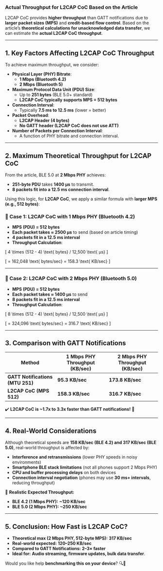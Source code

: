 ### **Actual Throughput for L2CAP CoC Based on the Article**  

L2CAP CoC provides **higher throughput** than GATT notifications due to **larger packet sizes (MPS)** and **credit-based flow control**. Based on the article’s **theoretical calculations for unacknowledged data transfer**, we can estimate the **actual L2CAP CoC throughput**.

---

## **1. Key Factors Affecting L2CAP CoC Throughput**
To achieve maximum throughput, we consider:
- **Physical Layer (PHY) Bitrate**:  
  - **1 Mbps (Bluetooth 4.2)**
  - **2 Mbps (Bluetooth 5)**
- **Maximum Protocol Data Unit (PDU) Size**:  
  - Up to **251 bytes** (BLE 5.0+ standard)
  - **L2CAP CoC typically supports MPS = 512 bytes**
- **Connection Interval**:  
  - Typically **7.5 ms to 12.5 ms** (lower = better)
- **Packet Overhead**:  
  - **L2CAP Header (4 bytes)**
  - **No GATT header (L2CAP CoC does not use ATT)**
- **Number of Packets per Connection Interval**:  
  - A function of PHY bitrate and connection interval.

---

## **2. Maximum Theoretical Throughput for L2CAP CoC**
From the article, BLE 5.0 at **2 Mbps PHY** achieves:
- **251-byte PDU** takes **1400 µs** to transmit.
- **8 packets fit into a 12.5 ms connection interval**.

Using this logic, for **L2CAP CoC**, we apply a similar formula with **larger MPS (e.g., 512 bytes)**:

### **🔹 Case 1: L2CAP CoC with 1 Mbps PHY (Bluetooth 4.2)**
- **MPS (PDU) = 512 bytes**
- **Each packet takes ≈ 2500 µs** to send (based on article timing)
- **4 packets fit in a 12.5 ms interval**
- **Throughput Calculation**:

\[
4 \times (512 - 4) \text{ bytes} / 12,500 \text{ µs}
\]

\[
= 162,048 \text{ bytes/sec} = 158.3 \text{ KB/sec}
\]

---

### **🔹 Case 2: L2CAP CoC with 2 Mbps PHY (Bluetooth 5.0)**
- **MPS (PDU) = 512 bytes**
- **Each packet takes ≈ 1400 µs** to send
- **8 packets fit in a 12.5 ms interval**
- **Throughput Calculation**:

\[
8 \times (512 - 4) \text{ bytes} / 12,500 \text{ µs}
\]

\[
= 324,096 \text{ bytes/sec} = 316.7 \text{ KB/sec}
\]

---

## **3. Comparison with GATT Notifications**
| **Method** | **1 Mbps PHY Throughput (KB/sec)** | **2 Mbps PHY Throughput (KB/sec)** |
|------------|----------------------------------|----------------------------------|
| **GATT Notifications (MTU 251)** | **95.3 KB/sec** | **173.8 KB/sec** |
| **L2CAP CoC (MPS 512)** | **158.3 KB/sec** | **316.7 KB/sec** |

✔️ **L2CAP CoC is ~1.7x to 3.3x faster than GATT notifications!** 🚀  

---

## **4. Real-World Considerations**
Although theoretical speeds are **158 KB/sec (BLE 4.2) and 317 KB/sec (BLE 5.0)**, real-world throughput is affected by:
- **Interference and retransmissions** (lower PHY speeds in noisy environments)
- **Smartphone BLE stack limitations** (not all phones support 2 Mbps PHY)
- **CPU and buffer processing delays** on both devices
- **Connection interval negotiation** (phones may use **30 ms+ intervals**, reducing throughput)

🔹 **Realistic Expected Throughput:**
- **BLE 4.2 (1 Mbps PHY):** **~120 KB/sec**
- **BLE 5.0 (2 Mbps PHY):** **~250 KB/sec**

---

## **5. Conclusion: How Fast is L2CAP CoC?**
- **Theoretical max (2 Mbps PHY, 512-byte MPS):** **317 KB/sec**
- **Real-world expected:** **120–250 KB/sec**
- **Compared to GATT Notifications:** **2–3× faster**
- **Ideal for:** **Audio streaming, firmware updates, bulk data transfer**.

Would you like help **benchmarking this on your device**? 🔍🚀
